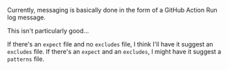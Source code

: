 Currently, messaging is basically done in the form of a GitHub Action Run log message.

This isn't particularly good...

If there's an `expect` file and no `excludes` file, I think I'll have it suggest an `excludes` file.
If there's an `expect` and an `excludes`, I might have it suggest a `patterns` file.